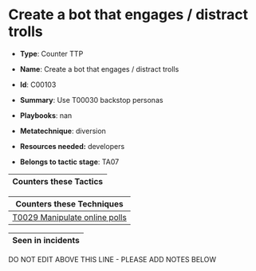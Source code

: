 # Create a bot that engages / distract trolls

* **Type**: Counter TTP

* **Name**: Create a bot that engages / distract trolls

* **Id**: C00103

* **Summary**: Use T00030 backstop personas

* **Playbooks**: nan

* **Metatechnique**: diversion

* **Resources needed:** developers

* **Belongs to tactic stage**: TA07


| Counters these Tactics |
| ---------------------- |



| Counters these Techniques |
| ------------------------- |
| [T0029 Manipulate online polls](../techniques/T0029.md) |



| Seen in incidents |
| ----------------- |


DO NOT EDIT ABOVE THIS LINE - PLEASE ADD NOTES BELOW